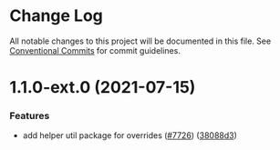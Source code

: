 # Change Log

All notable changes to this project will be documented in this file.
See [Conventional Commits](https://conventionalcommits.org) for commit guidelines.

# 1.1.0-ext.0 (2021-07-15)


### Features

* add helper util package for overrides ([#7726](https://github.com/aws-amplify/amplify-cli/issues/7726)) ([38088d3](https://github.com/aws-amplify/amplify-cli/commit/38088d3fa09221e50d290ebf47ac31e31ad584d7))
